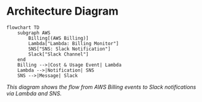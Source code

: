 # Architecture Diagram

```mermaid
flowchart TD
    subgraph AWS
        Billing[(AWS Billing)]
        Lambda["Lambda: Billing Monitor"]
        SNS["SNS: Slack Notification"]
        Slack["Slack Channel"]
    end
    Billing -->|Cost & Usage Event| Lambda
    Lambda -->|Notification| SNS
    SNS -->|Message| Slack
```

_This diagram shows the flow from AWS Billing events to Slack notifications via Lambda and SNS._
